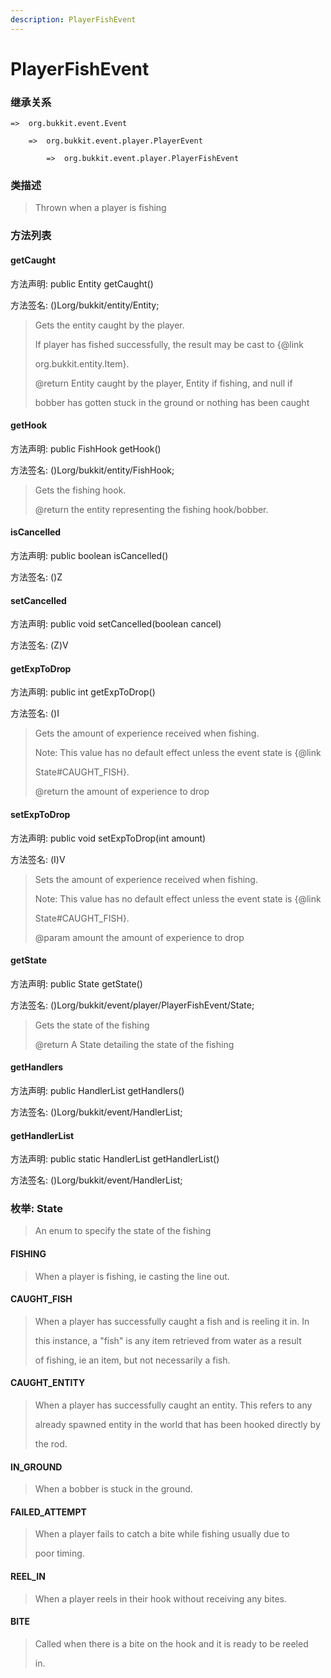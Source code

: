 ```yaml
---
description: PlayerFishEvent
---
```


# PlayerFishEvent

### 继承关系

    =>  org.bukkit.event.Event

        =>  org.bukkit.event.player.PlayerEvent

            =>  org.bukkit.event.player.PlayerFishEvent

### 类描述

> Thrown when a player is fishing

### 方法列表

#### getCaught

方法声明: public Entity getCaught()

方法签名: ()Lorg/bukkit/entity/Entity;

> Gets the entity caught by the player.
>
> <p>
>
> If player has fished successfully, the result may be cast to {@link
>
> org.bukkit.entity.Item}.
>
> @return Entity caught by the player, Entity if fishing, and null if
>
> bobber has gotten stuck in the ground or nothing has been caught

#### getHook

方法声明: public FishHook getHook()

方法签名: ()Lorg/bukkit/entity/FishHook;

> Gets the fishing hook.
>
> @return the entity representing the fishing hook/bobber.

#### isCancelled

方法声明: public boolean isCancelled()

方法签名: ()Z

#### setCancelled

方法声明: public void setCancelled(boolean cancel)

方法签名: (Z)V

#### getExpToDrop

方法声明: public int getExpToDrop()

方法签名: ()I

> Gets the amount of experience received when fishing.
>
> <p>
>
> Note: This value has no default effect unless the event state is {@link
>
> State#CAUGHT_FISH}.
>
> @return the amount of experience to drop

#### setExpToDrop

方法声明: public void setExpToDrop(int amount)

方法签名: (I)V

> Sets the amount of experience received when fishing.
>
> <p>
>
> Note: This value has no default effect unless the event state is {@link
>
> State#CAUGHT_FISH}.
>
> @param amount the amount of experience to drop

#### getState

方法声明: public State getState()

方法签名: ()Lorg/bukkit/event/player/PlayerFishEvent/State;

> Gets the state of the fishing
>
> @return A State detailing the state of the fishing

#### getHandlers

方法声明: public HandlerList getHandlers()

方法签名: ()Lorg/bukkit/event/HandlerList;

#### getHandlerList

方法声明: public static HandlerList getHandlerList()

方法签名: ()Lorg/bukkit/event/HandlerList;

### 枚举: State

> An enum to specify the state of the fishing

#### FISHING

> When a player is fishing, ie casting the line out.

#### CAUGHT_FISH

> When a player has successfully caught a fish and is reeling it in. In
>
> this instance, a "fish" is any item retrieved from water as a result
>
> of fishing, ie an item, but not necessarily a fish.

#### CAUGHT_ENTITY

> When a player has successfully caught an entity. This refers to any
>
> already spawned entity in the world that has been hooked directly by
>
> the rod.

#### IN_GROUND

> When a bobber is stuck in the ground.

#### FAILED_ATTEMPT

> When a player fails to catch a bite while fishing usually due to
>
> poor timing.

#### REEL_IN

> When a player reels in their hook without receiving any bites.

#### BITE

> Called when there is a bite on the hook and it is ready to be reeled
>
> in.